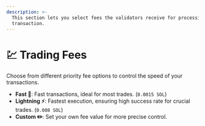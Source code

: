 ```yaml
---
description: >-
  This section lets you select fees the validators receive for processing your
  transaction.
---
```


# 💹 Trading Fees

Choose from different priority fee options to control the speed of your transactions.

* **Fast 🚀**: Fast transactions, ideal for most trades. (`0.0015 SOL`)
* **Lightning ⚡**: Fastest execution, ensuring high success rate for crucial trades. (`0.008 SOL`)
* **Custom ✏️**: Set your own fee value for more precise control.
